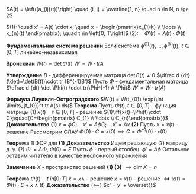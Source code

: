 $A(t) = \left((a_{ij}(t))\right) \quad {i, j} = \overline{1, n} \quad n \in N, n \ge 2$

$(1): \quad x' = A(t)  \cdot x; \quad x = \begin{pmatrix}x_{1}(t) \\ \ldots \\ x_{n}(t)		\end{pmatrix}; \quad t \in \left[0, T\right]$
$(2): \quad \Phi'(t)=A(t)\cdot \Phi(t)$

**Фундаментальная система решений**
Если система $\phi^{(1)}(t), \ldots, \phi^{(k)}(t),\ t \in [0, T]$ линейно-независимая

**Вронскиан**
	$W(t) = \det \Phi(t)$
	$W' = W \cdot tr A$

**Утверждение**
	$B$ - дифференцируемая матрица
	$\det B(t)\neq 0$
	$\dfrac d {dt} (\det)=\det(B(t))\cdot tr (B^{-1}B')$
	Пусть $\Phi$ - фундаментальная матрица
	$\dfrac d {dt} \det \Phi(t) \cdot tr(\Phi^{-1} A \Phi)$
	$W'=W\cdot tr(A)$

**Формула Лиувиля-Остроградского**
	$W(t) = W(t_{0}) \exp(\int \limits_{t_{0}}^t tr A(s) ds)$
**Теорема**
	Пусть $\Phi(t), t \in [0, T]$ - функция матрицы $(1)$
	$x(t)\quad t\in[0, T]$ - решение $(1)\iff{x(t)=\Phi(t)\cdot C};\quad{C=\begin{pmatrix} C_{1} \\ \ldots \\ C_{n}\end{pmatrix}}$
**Доказательство**
	**(1)** $x = \phi C; \quad  x' = A\phi C; \quad x' = Ax$
	**(2)** Пусть $x = x(t)$ - решение
	Рассмотрим СЛАУ $\Phi(0) \cdot C = x(0) \implies C = \Phi^{-1}(0) \cdot x(0)$

**Теорема**
	$\exists$ ФСР для **(1)**
**Доказательство**
	Ищем решающую (?)  матрицу д. у. (?)
	$\Phi' = A\Phi,\ \Phi(0) = E$
	Пусть $\phi$ - первый столбец.
	$\phi' = A\phi$
	Остальное оставим читателю в качестве несложного упражнения

**Замечание**
	$X$ - пространство решений **(1)**
	**(3)** $\implies \dim X =n$


**Теорема**
	$\Phi(t)\quad t\ in [0; T]$
	$x=x \wedge$ - решение
	$x=x(t)$ - решение $\iff x(t)=\Phi(t)\cdot C + x\wedge (t)$
**Доказательство**
	$(\impliedby)$
		$x' = y' + \overset{}$


